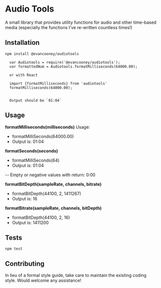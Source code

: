 Audio Tools
=========

A small library that provides utility functions for audio and other time-based
media (especially the functions I've re-written countless times!)

## Installation

  `npm install @evancooney/audiotools`

      var Audiotools = require('@evancooney/audiotools');
      var formattedNum = Audiotools.formatMilliseconds(64000.00);

      or with React

      import {formatMilliseconds} from 'audiotools'
      formatMilliseconds(64000.00);


      Output should be `01:04`

## Usage

**formatMilliseconds(milliseconds)**
Usage:
- formatMilliSeconds(64000.00)
- Output is: 01:04

**formatSeconds(seconds)**
- formatMilliSeconds(64)
- Output is: 01:04

-- Empty or negative values with return: 0:00

**formatBitDepth(sampleRate, channels, bitrate)**
- formatBitDepth(44100, 2, 1411267)
-  Output is: 16

**formatBitrate(sampleRate, channels, bitDepth)**
- formatBitDepth(44100, 2, 16)
- Output is: 1411200



## Tests

  `npm test`

## Contributing

In lieu of a formal style guide, take care to maintain the existing coding style.
Would welcome any assistance!
